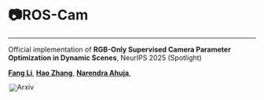 # 📷ROS-Cam

<hr>


Official implementation of **RGB-Only Supervised Camera Parameter Optimization in Dynamic Scenes**, NeurIPS 2025 (Spotlight)


[**Fang Li**](https://fangli333.github.io/),
[**Hao Zhang**](https://haoz19.github.io/),
[**Narendra Ahuja**](https://scholar.google.com/citations?user=dY7OSl0AAAAJ&hl=en),


<div style="line-height: 1;">
  <a href="https://arxiv.org/abs/2509.15123" target="_blank" style="margin: 2px;">
    <img alt="Arxiv" src="https://img.shields.io/badge/Arxiv-ROS--Cam-red?logo=%23B31B1B" style="display: inline-block; vertical-align: middle;"/>
  </a>
</div>
